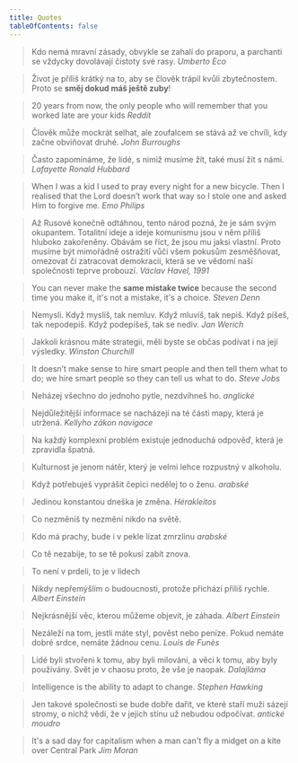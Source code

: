 ```yaml
---
title: Quotes
tableOfContents: false
---
```


> Kdo nemá mravní zásady, obvykle se zahalí do praporu, a parchanti se vždycky dovolávají čistoty své rasy.
> _Umberto Eco_

> Život je příliš krátký na to, aby se člověk trápil kvůli zbytečnostem. Proto se **směj dokud máš ještě zuby**!

> 20 years from now, the only people who will remember that you worked late are your kids
> _Reddit_

> Člověk může mockrát selhat, ale zoufalcem se stává až ve chvíli, kdy začne obviňovat druhé.
> _John Burroughs_

> Často zapomínáme, že lidé, s nimiž musíme žít, také musí žít s námi.
> _Lafayette Ronald Hubbard_

> When I was a kid I used to pray every night for a new bicycle. Then I realised that the Lord doesn’t work that way so I stole one and asked Him to forgive me.
> _Emo Philips_

> Až Rusové konečně odtáhnou, tento národ pozná, že je sám svým okupantem. Totalitní ideje a ideje komunismu jsou v něm příliš hluboko zakořeněny. Obávám se říct, že jsou mu jaksi vlastní. Proto musíme být mimořádně ostražití vůči všem pokusům zesměšňovat, omezovat či zatracovat
> demokracii, která se ve vědomí naší společnosti teprve probouzí.
> _Václav Havel, 1991_

> You can never make the **same mistake twice** because the second time you make it, it's not a mistake, it's a choice.
> _Steven Denn_

> Nemysli. Když myslíš, tak nemluv. Když mluvíš, tak nepiš.
> Když píšeš, tak nepodepiš. Když podepíšeš, tak se nediv.
> _Jan Werich_

> Jakkoli krásnou máte strategii, měli byste se občas podívat i na její výsledky.
> _Winston Churchill_

> It doesn’t make sense to hire smart people and then tell them what to do;
> we hire smart people so they can tell us what to do.
> _Steve Jobs_

> Neházej všechno do jednoho pytle, nezdvihneš ho.
> _anglické_

> Nejdůležitější informace se nacházejí na té části mapy, která je utržená.
> _Kellyho zákon navigace_

> Na každý komplexní problém existuje jednoduchá odpověď, která je zpravidla špatná.

> Kulturnost je jenom nátěr, který je velmi lehce rozpustný v alkoholu.

> Když potřebuješ vyprášit čepici nedělej to o ženu.
> _arabské_

> Jedinou konstantou dneška je změna.
> _Hérakleitos_

> Co nezměníš ty nezmění nikdo na světě.

> Kdo má prachy, bude i v pekle lízat zmrzlinu
> _arabské_

> Co tě nezabije, to se tě pokusí zabít znova.

> To není v prdeli, to je v lidech

> Nikdy nepřemýšlím o budoucnosti, protože přichází přiliš rychle.
> _Albert Einstein_

> Nejkrásnější věc, kterou můžeme objevit, je záhada.
> _Albert Einstein_

> Nezáleží na tom, jestli máte styl, pověst nebo peníze. Pokud nemáte dobré srdce, nemáte žádnou cenu.
> _Louis de Funès_

> Lidé byli stvořeni k tomu, aby byli milováni, a věci k tomu, aby byly používány. Svět je v chaosu proto, že vše je naopak.
> _Dalajláma_

> Intelligence is the ability to adapt to change.
> _Stephen Hawking_

> Jen takové společnosti se bude dobře dařit, ve které staří muži sázejí stromy, o nichž vědí, že v jejich stínu už nebudou odpočívat.
> _antické moudro_

> It's a sad day for capitalism when a man can't fly a midget on a kite over Central Park
> _Jim Moran_
